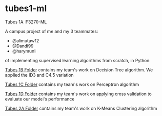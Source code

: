 # tubes1-ml
Tubes 1A IF3270-ML

A campus project of me and my 3 teammates:
- @alimutaw12
- @Dandi99
- @harymunli

of implementing supervised learning algorithms from scratch, in Python

[Tubes 1B Folder](/tubes-1b) contains my team's work on Decision Tree algorithm. We applied the ID3 and C4.5 variation

[Tubes 1C Folder](/tubes-1c) contains my team's work on Perceptron algorithm

[Tubes 1D Folder](/tubes-1d) contains my team's work on applying cross validation to evaluate our model's performance

[Tubes 2A Folder](/tubes-1d) contains my team's work on K-Means Clustering algorithm

